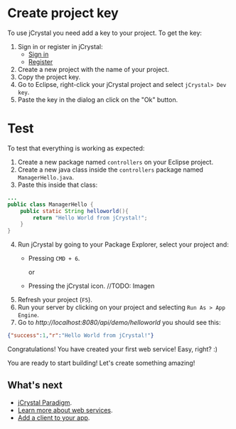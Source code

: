 # Create project key

To use jCrystal you need add a key to your project. To get the key:

1. Sign in or register in jCrystal:
    - [Sign in](https://jcrystal.dev/#/index/login)
    - [Register](https://jcrystal.dev/#/index/registry)
2. Create a new project with the name of your project.
3. Copy the project key.
4. Go to Eclipse, right-click your jCrystal project and select `jCrystal> Dev key`.
5. Paste the key in the dialog an click on the "Ok" button.

# Test

To test that everything is working as expected:
1. Create a new package named `controllers` on your Eclipse project.
2. Create a new java class inside the `controllers` package named `ManagerHello.java`.
3. Paste this inside that class:

```java
...
public class ManagerHello {
	public static String helloworld(){
		return "Hello World from jCrystal!";
	}
}
```
4. Run jCrystal by going to your Package Explorer, select your project and: 
    - Pressing `CMD + 6`.

        or
    - Pressing the jCrystal icon. //TODO: Imagen
5. Refresh your project (`F5`).
6. Run your server by clicking on your project and selecting `Run As > App Engine`.
7. Go to _http://localhost:8080/api/demo/helloworld_ you should see this:
```json
{"success":1,"r":"Hello World from jCrystal!"}
```

Congratulations! You have created your first web service! Easy, right? :)

You are ready to start building! Let's create something amazing! 

## What's next
- [jCrystal Paradigm](paradigm.md).
- [Learn more about web services](../server/webservices.md).
- [Add a client to your app](../clients/general.md).
